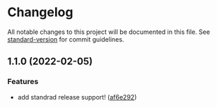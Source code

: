 # Changelog

All notable changes to this project will be documented in this file. See [standard-version](https://github.com/conventional-changelog/standard-version) for commit guidelines.

## 1.1.0 (2022-02-05)


### Features

* add standrad release support! ([af6e292](https://github.com/hemantgovekar/standard-commit/commit/af6e2928500258a8defb85c0b36fb3a8065dbecd))
